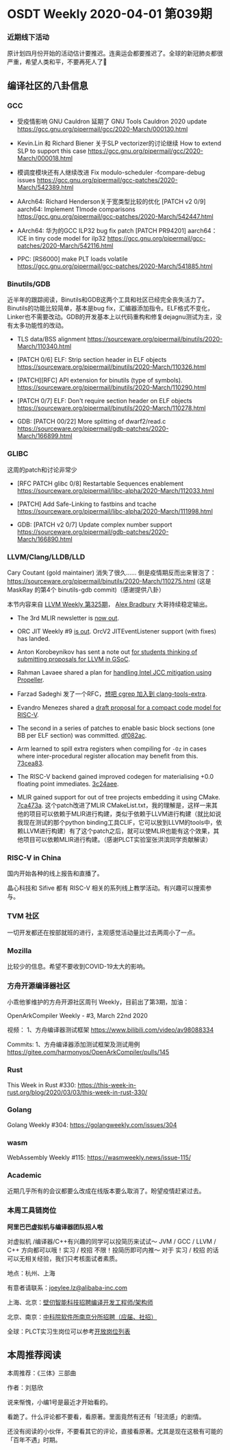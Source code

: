# OSDT Weekly 2020-04-01 第039期

### 近期线下活动

原计划四月份开始的活动估计要推迟。连奥运会都要推迟了。全球的新冠肺炎都很严重，希望人类和平，不要再死人了🙏

## 编译社区的八卦信息

### GCC

- 受疫情影响 GNU Cauldron 延期了
  GNU Tools Cauldron 2020 update
  https://gcc.gnu.org/pipermail/gcc/2020-March/000130.html

- Kevin.Lin 和 Richard Biener 关于SLP vectorizer的讨论继续
  How to extend SLP to support this case
  https://gcc.gnu.org/pipermail/gcc/2020-March/000018.html

- 模调度模块还有人继续改进
  Fix modulo-scheduler -fcompare-debug issues
  https://gcc.gnu.org/pipermail/gcc-patches/2020-March/542389.html

- AArch64: Richard Henderson关于宽类型比较的优化
  [PATCH v2 0/9] aarch64: Implement TImode comparisons
  https://gcc.gnu.org/pipermail/gcc-patches/2020-March/542447.html

- AArch64: 华为的GCC ILP32 bug fix patch
  [PATCH PR94201] aarch64：ICE in tiny code model for ilp32
  https://gcc.gnu.org/pipermail/gcc-patches/2020-March/542116.html

- PPC: [RS6000] make PLT loads volatile
  https://gcc.gnu.org/pipermail/gcc-patches/2020-March/541885.html

### Binutils/GDB

近半年的跟踪阅读，Binutils和GDB这两个工具和社区已经完全丧失活力了。Binutils的功能比较简单，基本是bug fix，汇编器添加指令。ELF格式不变化，Linker也不需要改动。GDB的开发基本上以代码重构和修复dejagnu测试为主，没有太多功能性的改动。

- TLS data/BSS alignment
  https://sourceware.org/pipermail/binutils/2020-March/110340.html

- [PATCH 0/6] ELF: Strip section header in ELF objects
  https://sourceware.org/pipermail/binutils/2020-March/110326.html

- [PATCH][RFC] API extension for binutils (type of symbols).
  https://sourceware.org/pipermail/binutils/2020-March/110290.html

- [PATCH 0/7] ELF: Don't require section header on ELF objects
  https://sourceware.org/pipermail/binutils/2020-March/110278.html

- GDB: [PATCH 00/22] More splitting of dwarf2/read.c
  https://sourceware.org/pipermail/gdb-patches/2020-March/166899.html

### GLIBC

这周的patch和讨论非常少

- [RFC PATCH glibc 0/8] Restartable Sequences enablement
  https://sourceware.org/pipermail/libc-alpha/2020-March/112033.html

- [PATCH] Add Safe-Linking to fastbins and tcache
  https://sourceware.org/pipermail/libc-alpha/2020-March/111998.html

- GDB: [PATCH v2 0/7] Update complex number support
  https://sourceware.org/pipermail/gdb-patches/2020-March/166890.html

### LLVM/Clang/LLDB/LLD

Cary Coutant (gold maintainer) 消失了很久…… 倒是疫情期反而出来冒泡了：
https://sourceware.org/pipermail/binutils/2020-March/110275.html
(这是 MaskRay 的第4个 binutils-gdb commit)（感谢提供八卦）

本节内容来自 [LLVM Weekly 第325期](http://llvmweekly.org/issue/325)，
[Alex Bradbury](https://www.linkedin.com/in/alex-bradbury/) 大哥持续稳定输出。

* The 3rd MLIR newsletter is [now out](https://llvm.discourse.group/t/mlir-news-3rd-edition-3-20-2020/670).

* ORC JIT Weekly #9 [is out](http://lists.llvm.org/pipermail/llvm-dev/2020-March/140162.html).
OrcV2 JITEventListener support (with fixes) has landed.

* Anton Korobeynikov has sent a note out [for students thinking of submitting proposals for LLVM in GSoC](http://lists.llvm.org/pipermail/llvm-dev/2020-March/140029.html).

* Rahman Lavaee shared a plan for [handling Intel JCC mitigation using Propeller](http://lists.llvm.org/pipermail/llvm-dev/2020-March/140134.html).

* Farzad Sadeghi 发了一个RFC，[想把 cgrep 加入到 clang-tools-extra](http://lists.llvm.org/pipermail/cfe-dev/2020-March/064878.html).

* Evandro Menezes shared a [draft proposal for a compact code model for RISC-V](http://lists.llvm.org/pipermail/llvm-dev/2020-March/140109.html).

* The second in a series of patches to enable basic block sections (one BB per
ELF section) was committed. [df082ac](https://reviews.llvm.org/rGdf082ac45aa).

* Arm learned to spill extra registers when compiling for `-Oz` in cases where
inter-procedural register allocation may benefit from this.
[73cea83](https://reviews.llvm.org/rG73cea83a6f5).

* The RISC-V backend gained improved codegen for materialising +0.0 floating
point immediates. [3c24aee](https://reviews.llvm.org/rG3c24aee7ee8).

* MLIR gained support for out of tree projects embedding it using CMake. [7ca473a](https://reviews.llvm.org/rG7ca473a27bd).
这个patch改进了MLIR CMakeList.txt，我的理解是，这样一来其他的项目可以依赖于MLIR进行构建，类似于依赖于LLVM进行构建（就比如说我现在测试的那个python binding工具CLIF，它可以放到LLVM的tools中，依赖LLVM进行构建）有了这个patch之后，就可以使MLIR也能有这个效果，其他项目可以依赖MLIR进行构建。（感谢PLCT实验室张洪滨同学贡献解读）

### RISC-V in China

国内开始各种的线上报告和直播了。

晶心科技和 Sifive 都有 RISC-V 相关的系列线上教学活动。有兴趣可以搜索参与。

### TVM 社区

一切开发都还在按部就班的进行，主观感觉活动量比过去两周小了一点。

### Mozilla

比较少的信息。希望不要收到COVID-19太大的影响。

### 方舟开源编译器社区

小乖他爹维护的方舟开源社区周刊 Weekly，目前出了第3期，加油：

OpenArkCompiler Weekly - #3, March 22nd 2020

视频：
1、方舟编译器测试框架
https://www.bilibili.com/video/av98088334

Commits:
1、方舟编译器添加测试框架及测试用例
https://gitee.com/harmonyos/OpenArkCompiler/pulls/145

### Rust

This Week in Rust #330:
https://this-week-in-rust.org/blog/2020/03/03/this-week-in-rust-330/

### Golang

Golang Weekly #304:
https://golangweekly.com/issues/304

### wasm

WebAssembly Weekly #115:
https://wasmweekly.news/issue-115/

### Academic

近期几乎所有的会议都要么改成在线版本要么取消了。盼望疫情赶紧过去。

### 本周工具链岗位

**阿里巴巴虚拟机与编译器团队招人啦**

对虚拟机 /编译器/C++有兴趣的同学可以投简历来试试～ JVM / GCC / LLVM / C++ 方向都可以哦！实习 / 校招 不限！投简历即可内推～ 对于 实习 / 校招 的话可以无相关经验，我们只考核面试者素质。

地点：杭州、上海

有意者请联系：joeylee.lz@alibaba-inc.com


上海、北京：[壁仞智能科技招聘编译开发工程师/架构师](https://mp.weixin.qq.com/s/F6maenedYdtb9GZuKq0p0w)

北京、南京：[中科院软件所南京分所招聘（应届、社招）](https://mp.weixin.qq.com/s/wmKd6WppQ2baYqkNYHrTJg)

全球：PLCT实习生岗位可以参考[开放岗位列表](https://github.com/isrc-cas/PLCT-Weekly/blob/master/open-positions.md)

## 本周推荐阅读

本周推荐：《三体》三部曲

作者：刘慈欣

说来惭愧，小编1号是最近才开始看的。

看跪了。什么评论都不要看，看原著。里面竟然有还有「轻流感」的剧情。

还没有阅读的小伙伴，不要看其它的评论，直接看原著。尤其是现在这极有可能的「百年不遇」时期。
